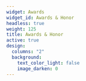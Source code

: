```yaml
---
widget: Awards
widget_id: Awards & Honor
headless: true
weight: 125
title: Awards & Honor
active: true
design:
  columns: "2"
  background:
    text_color_light: false
    image_darken: 0
---
```


